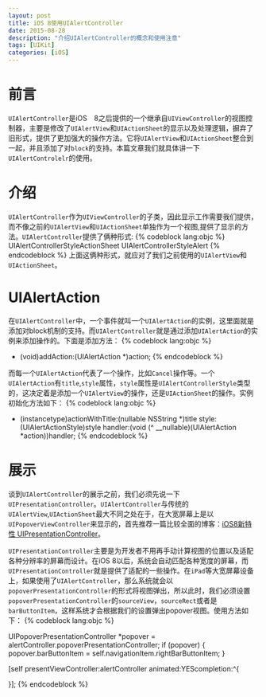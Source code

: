 ```yaml
---
layout: post
title: iOS 8使用UIAlertController
date: 2015-08-28
description: "介绍UIAlertController的概念和使用注意"
tags: [UIKit]
categories: [iOS]
---
```


# 前言
`UIAlertController`是iOS　8之后提供的一个继承自`UIViewController`的视图控制器，主要是修改了`UIAlertView`和`UIActionSheet`的显示以及处理逻辑，摒弃了旧形式，提供了更加强大的操作方法。它将`UIAlertView`和`UIActionSheet`整合到一起，并且添加了对`block`的支持。本篇文章我们就具体讲一下`UIAlertControlelr`的使用。
<!-- more -->
# 介绍
`UIAlertController`作为`UIViewController`的子类，因此显示工作需要我们提供，而不像之前的`UIAlertView`和`UIActionSheet`单独作为一个视图,提供了显示的方法。`UIAlertController`提供了俩种形式:
{% codeblock lang:objc %}
UIAlertControllerStyleActionSheet
UIAlertControllerStyleAlert
{% endcodeblock %}
上面这俩种形式，就应对了我们之前使用的`UIAlertView`和`UIActionSheet`。

# UIAlertAction
在`UIAlertController`中，一个事件就叫一个`UIAlertAction`的实例，这里面就是添加对block机制的支持。而`UIAlertController`就是通过添加`UIAlertAction`的实例来添加操作的。下面是添加方法：
{% codeblock lang:objc %}
- (void)addAction:(UIAlertAction *)action;
{% endcodeblock %}

而每一个`UIAlertAction`代表了一个操作，比如`Cancel`操作等。一个`UIAlertAction`有`title`,`style`属性，`style`属性是`UIAlertControllerStyle`类型的，这决定着是添加一个`UIAlertView`的操作，还是`UIActionSheet`的操作。实例初始化方法如下：
{% codeblock lang:objc %}
+ (instancetype)actionWithTitle:(nullable NSString *)title style:(UIAlertActionStyle)style handler:(void (^ __nullable)(UIAlertAction *action))handler;
{% endcodeblock %}


# 展示
谈到`UIAlertController`的展示之前，我们必须先说一下`UIPresentationController`。`UIAlertController`与传统的`UIAlertView`,`UIActionSheet`最大不同之处在于，在大宽屏幕上是以`UIPopoverViewController`来显示的，首先推荐一篇比较全面的博客：[iOS8新特性 UIPresentationController](http://www.15yan.com/story/jlkJnPmVGzc/)。

`UIPresentationController`主要是为开发者不用再手动计算视图的位置以及适配各种分辨率的屏幕而设计。在iOS 8以后，系统会自动匹配各种宽度的屏幕，而`UIPresentationController`就是提供了适配的一些操作。在`iPad`等大宽屏幕设备上，如果使用了`UIAlertController`，那么系统就会以`popoverPresentationController`的形式将视图弹出，所以此时，我们必须设置`popoverPresentationController`的`sourceView`，`sourceRect`或者是`barButtonItem`，这样系统才会根据我们的设置弹出popover视图。使用方法如下：
{% codeblock lang:objc %}

 UIPopoverPresentationController *popover = alertController.popoverPresentationController;
 if (popover) {
     popover.barButtonItem = self.navigationItem.rightBarButtonItem;
 }

 [self presentViewController:alertController animated:YEScompletion:^{
     
 }];
{% endcodeblock %}